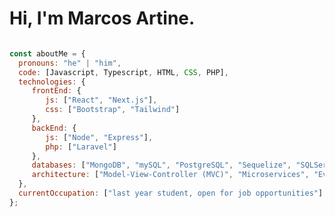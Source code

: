 <h1>  Hi, I'm Marcos Artine. </h1> 

 ``` Javascript

const aboutMe = {
   pronouns: "he" | "him",
   code: [Javascript, Typescript, HTML, CSS, PHP],
   technologies: {
      frontEnd: {
         js: ["React", "Next.js"],
         css: ["Bootstrap", "Tailwind"]
      },
      backEnd: {
         js: ["Node", "Express"],
         php: ["Laravel"]
      },
      databases: ["MongoDB", "mySQL", "PostgreSQL", "Sequelize", "SQLServer"],
      architecture: ["Model-View-Controller (MVC)", "Microservices", "Event-driven", "Design system pattern"]
   },
   currentOccupation: ["last year student, open for job opportunities"]
};


```


<!--
**MarcosArtine/MarcosArtine** is a ✨ _special_ ✨ repository because its `README.md` (this file) appears on your GitHub profile.

Here are some ideas to get you started:

- 🔭 I’m currently working on ...
- 🌱 I’m currently learning ...
- 👯 I’m looking to collaborate on ...
- 🤔 I’m looking for help with ...
- 💬 Ask me about ...
- 📫 How to reach me: ...
- 😄 Pronouns: ...
- ⚡ Fun fact: ...
-->
